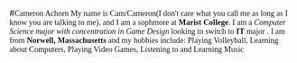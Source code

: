 #<span style="color:#; font-family: 'Bebas Neue'; font-size: ;">Cameron Achorn </span>
<span style="color:#; font-family: 'Bebas Neue'; font-size: ;">My name is Cam/Cameron(I don't care what you call me as long as I know you are talking to me), and I am a sophmore at **Marist College**.
I am a _Computer Science major with concentration in Game Design_ looking to switch to **IT** major .
I am from **Norwell, Massachusetts** and my hobbies include: Playing Volleyball, Learning about Computers, Playing Video Games, Listening to and Learning Music </span>